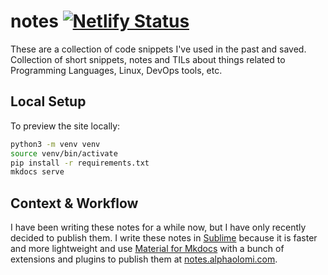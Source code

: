 # notes [![Netlify Status](https://api.netlify.com/api/v1/badges/e18da04f-fd80-411b-abba-94f2ed0cb086/deploy-status)](https://app.netlify.com/sites/dancing-maamoul-d6bdf9/deploys)

These are a collection of code snippets I've used in the past and saved. Collection of short snippets, notes and TILs about things related to Programming Languages, Linux, DevOps tools, etc.

## Local Setup

To preview the site locally:

```bash
python3 -m venv venv
source venv/bin/activate
pip install -r requirements.txt
mkdocs serve
```

## Context & Workflow

I have been writing these notes for a while now, but I have only recently decided to publish them. I write these notes in [Sublime](https://www.sublimetext.com/)  because it is faster and more lightweight and use [Material for Mkdocs](https://squidfunk.github.io/mkdocs-material/) with a bunch of extensions and plugins to publish them at [notes.alphaolomi.com](https://notes.alphaolomi.com).

